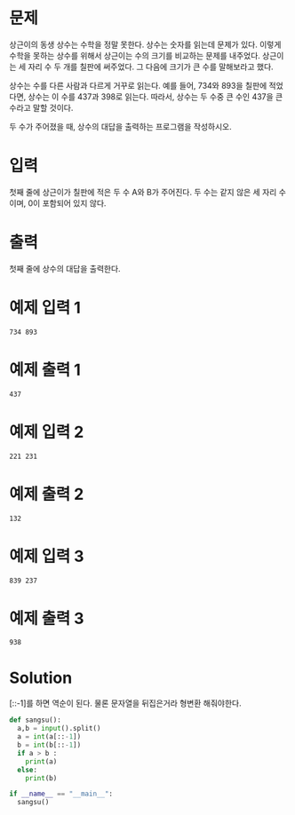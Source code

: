 # 문제
상근이의 동생 상수는 수학을 정말 못한다. 상수는 숫자를 읽는데 문제가 있다. 이렇게 수학을 못하는 상수를 위해서 상근이는 수의 크기를 비교하는 문제를 내주었다. 상근이는 세 자리 수 두 개를 칠판에 써주었다. 그 다음에 크기가 큰 수를 말해보라고 했다.

상수는 수를 다른 사람과 다르게 거꾸로 읽는다. 예를 들어, 734와 893을 칠판에 적었다면, 상수는 이 수를 437과 398로 읽는다. 따라서, 상수는 두 수중 큰 수인 437을 큰 수라고 말할 것이다.

두 수가 주어졌을 때, 상수의 대답을 출력하는 프로그램을 작성하시오.

# 입력
첫째 줄에 상근이가 칠판에 적은 두 수 A와 B가 주어진다. 두 수는 같지 않은 세 자리 수이며, 0이 포함되어 있지 않다.

# 출력
첫째 줄에 상수의 대답을 출력한다.

# 예제 입력 1 
    734 893
# 예제 출력 1 
    437
# 예제 입력 2 
    221 231
# 예제 출력 2 
    132
# 예제 입력 3 
    839 237
# 예제 출력 3 
    938
# Solution
[::-1]를 하면 역순이 된다. 물론 문자열을 뒤집은거라 형변환 해줘야한다.
```python
def sangsu():
  a,b = input().split()
  a = int(a[::-1])
  b = int(b[::-1])
  if a > b :
    print(a)
  else:
    print(b)

if __name__ == "__main__":
  sangsu()
```
